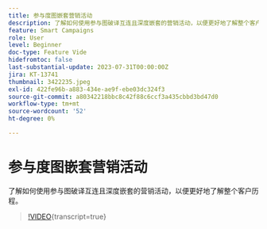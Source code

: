 ```yaml
---
title: 参与度图嵌套营销活动
description: 了解如何使用参与图破译互连且深度嵌套的营销活动，以便更好地了解整个客户历程。
feature: Smart Campaigns
role: User
level: Beginner
doc-type: Feature Vide
hidefromtoc: false
last-substantial-update: 2023-07-31T00:00:00Z
jira: KT-13741
thumbnail: 3422235.jpeg
exl-id: 422fe96b-a883-434e-ae9f-ebe03dc324f3
source-git-commit: a80342218bbc8c42f88c6ccf3a435cbbd3bd47d0
workflow-type: tm+mt
source-wordcount: '52'
ht-degree: 0%

---
```


# 参与度图嵌套营销活动

了解如何使用参与图破译互连且深度嵌套的营销活动，以便更好地了解整个客户历程。

>[!VIDEO](https://video.tv.adobe.com/v/3422235/?learn=on){transcript=true}
